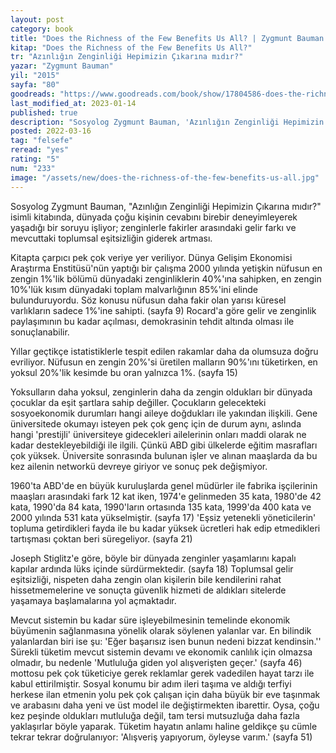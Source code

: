 ```yaml
---
layout: post
category: book
title: "Does the Richness of the Few Benefits Us All? | Zygmunt Bauman (Kitap)"
kitap: "Does the Richness of the Few Benefits Us All?"
tr: "Azınlığın Zenginliği Hepimizin Çıkarına mıdır?"
yazar: "Zygmunt Bauman"
yil: "2015"
sayfa: "80"
goodreads: "https://www.goodreads.com/book/show/17804586-does-the-richness-of-the-few-benefit-us-all"
last_modified_at: 2023-01-14
published: true
description: "Sosyolog Zygmunt Bauman, 'Azınlığın Zenginliği Hepimizin Çıkarına mıdır?' isimli kitabında, dünyada çoğu kişinin cevabını birebir deneyimleyerek yaşadığı bir soruyu işliyor; zenginlerle fakirler arasındaki gelir farkı ve mevcuttaki toplumsal eşitsizliğin giderek artması."
posted: 2022-03-16
tag: "felsefe"
reread: "yes"
rating: "5"
num: "233"
image: "/assets/new/does-the-richness-of-the-few-benefits-us-all.jpg"
---
```


Sosyolog Zygmunt Bauman, "Azınlığın Zenginliği Hepimizin Çıkarına mıdır?" isimli kitabında, dünyada çoğu kişinin cevabını birebir deneyimleyerek yaşadığı bir soruyu işliyor; zenginlerle fakirler arasındaki gelir farkı ve mevcuttaki toplumsal eşitsizliğin giderek artması.

Kitapta çarpıcı pek çok veriye yer veriliyor. Dünya Gelişim Ekonomisi Araştırma Enstitüsü'nün yaptığı bir çalışma 2000 yılında yetişkin nüfusun en zengin 1%'lik bölümü dünyadaki zenginliklerin 40%'ına sahipken, en zengin 10%'lük kısım dünyadaki toplam malvarlığının 85%'ini elinde bulunduruyordu. Söz konusu nüfusun daha fakir olan yarısı küresel varlıkların sadece 1%'ine sahipti. (sayfa 9) Rocard'a göre gelir ve zenginlik paylaşımının bu kadar açılması, demokrasinin tehdit altında olması ile sonuçlanabilir.

Yıllar geçtikçe istatistiklerle tespit edilen rakamlar daha da olumsuza doğru evriliyor. Nüfusun en zengin 20%'si üretilen malların 90%'ını tüketirken, en yoksul 20%'lik kesimde bu oran yalnızca 1%. (sayfa 15)

Yoksulların daha yoksul, zenginlerin daha da zengin oldukları bir dünyada çocuklar da eşit şartlara sahip değiller. Çocukların gelecekteki sosyoekonomik durumları hangi aileye doğdukları ile yakından ilişkili. Gene üniversitede okumayı isteyen pek çok genç için de durum aynı, aslında hangi 'prestijli' üniversiteye gidecekleri ailelerinin onları maddi olarak ne kadar destekleyebildiği ile ilgili. Çünkü ABD gibi ülkelerde eğitim masrafları çok yüksek. Üniversite sonrasında bulunan işler ve alınan maaşlarda da bu kez ailenin networkü devreye giriyor ve sonuç pek değişmiyor.

1960'ta ABD'de en büyük kuruluşlarda genel müdürler ile fabrika işçilerinin maaşları arasındaki fark 12 kat iken, 1974'e gelinmeden 35 kata, 1980'de 42 kata, 1990'da 84 kata, 1990'ların ortasında 135 kata, 1999'da 400 kata ve 2000 yılında 531 kata yükselmiştir. (sayfa 17) 'Eşsiz yetenekli yöneticilerin' topluma getirdikleri fayda ile bu kadar yüksek ücretleri hak edip etmedikleri tartışması çoktan beri süregeliyor. (sayfa 21)

Joseph Stiglitz'e göre, böyle bir dünyada zenginler yaşamlarını kapalı kapılar ardında lüks içinde sürdürmektedir. (sayfa 18) Toplumsal gelir eşitsizliği, nispeten daha zengin olan kişilerin bile kendilerini rahat hissetmemelerine ve sonuçta güvenlik hizmeti de aldıkları sitelerde yaşamaya başlamalarına yol açmaktadır.

Mevcut sistemin bu kadar süre işleyebilmesinin temelinde ekonomik büyümenin sağlanmasına yönelik olarak söylenen yalanlar var. En bilindik yalanlardan biri ise şu: 'Eğer başarısız isen bunun nedeni bizzat kendinsin.'' Sürekli tüketim mevcut sistemin devamı ve ekonomik canlılık için olmazsa olmadır, bu nedenle 'Mutluluğa giden yol alışverişten geçer.' (sayfa 46) mottosu pek çok tüketiciye gerek reklamlar gerek vadedilen hayat tarzı ile kabul ettirilmiştir. Sosyal konumu bir adım ileri taşıma ve aldığı terfiyi herkese ilan etmenin yolu pek çok çalışan için daha büyük bir eve taşınmak ve arabasını daha yeni ve üst model ile değiştirmekten ibarettir. Oysa, çoğu kez peşinde oldukları mutluluğa değil, tam tersi mutsuzluğa daha fazla yaklaşırlar böyle yaparak. Tüketim hayatın anlamı haline geldikçe şu cümle tekrar tekrar doğrulanıyor: 'Alışveriş yapıyorum, öyleyse varım.' (sayfa 51)
